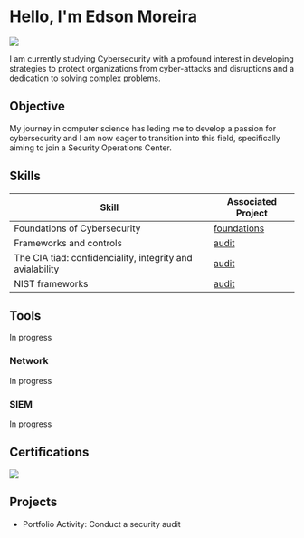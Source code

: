 # Hello, I'm Edson Moreira
<a href="https://linkedin.com/in/edson-moreira-bb941833a"><img src="https://img.shields.io/badge/-LinkedIn-0072b1?&style=for-the-badge&logo=linkedin&logoColor=white" /></a>

I am currently studying Cybersecurity with a profound interest in developing strategies to protect organizations from cyber-attacks and disruptions and a dedication to solving complex problems.

## Objective


My journey in computer science has leding me to develop a passion for cybersecurity and I am now eager to transition into this field, specifically aiming to join a Security Operations Center.

## Skills

| Skill                                         | Associated Project         |
|-----------------------------------------------|----------------------------|
| Foundations of Cybersecurity         | <a href="https://www.coursera.org/learn/foundations-of-cybersecurity?specialization=google-cybersecurity">foundations</a>|
| Frameworks and controls              | <a href="https://www.coursera.org/learn/manage-security-risks?specialization=google-cybersecurity">audit</a>|
| The CIA tiad: confidenciality, integrity and avialability        |  <a href="https://www.coursera.org/learn/manage-security-risks?specialization=google-cybersecurity">audit</a>|
| NIST frameworks   |  <a href="https://www.coursera.org/learn/manage-security-risks?specialization=google-cybersecurity">audit</a>|


## Tools
In progress

### Network
</div>
In progress



### SIEM
<div>
In progress
</div>

## Certifications
<div>

<img src="https://img.shields.io/badge/-Cybersecurity-000080?&style=for-the-badge&logo=google-cloud&logoColor=white" />


<div>



## Projects
- Portfolio Activity: Conduct a security audit

